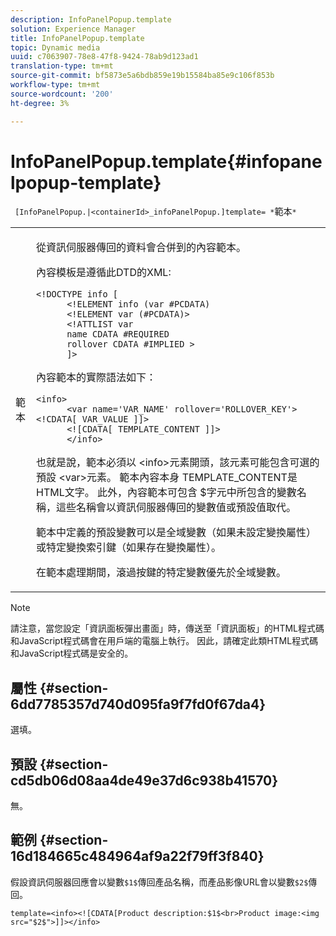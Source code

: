 ```yaml
---
description: InfoPanelPopup.template
solution: Experience Manager
title: InfoPanelPopup.template
topic: Dynamic media
uuid: c7063907-78e8-47f8-9424-78ab9d123ad1
translation-type: tm+mt
source-git-commit: bf5873e5a6bdb859e19b15584ba85e9c106f853b
workflow-type: tm+mt
source-wordcount: '200'
ht-degree: 3%

---
```



# InfoPanelPopup.template{#infopanelpopup-template}

` [InfoPanelPopup.|<containerId>_infoPanelPopup.]template= *`範本`*`

<table id="table_A6B1B446A7AE4A4A8B552C07EC88E518"> 
 <tbody> 
  <tr> 
   <td> <p> <span class="codeph"><span class="varname"> 範本</span></span> </p> </td> 
   <td> <p>從資訊伺服器傳回的資料會合併到的內容範本。 </p> <p>內容模板是遵循此DTD的XML: </p> <p> <code>&lt;!DOCTYPE&nbsp;info&nbsp;[
      &lt;!ELEMENT&nbsp;info&nbsp;(var&nbsp;#PCDATA)
      &lt;!ELEMENT&nbsp;var&nbsp;(#PCDATA)&gt;
      &lt;!ATTLIST&nbsp;var&nbsp;
      name&nbsp;CDATA&nbsp;#REQUIRED
      rollover&nbsp;CDATA&nbsp;#IMPLIED&nbsp;&gt;
      ]&gt;</code> </p> <p>內容範本的實際語法如下： </p> <p> <code>&lt;info&gt;
      &lt;var&nbsp;name='VAR_NAME'&nbsp;rollover='ROLLOVER_KEY'&gt;&lt;!CDATA[&nbsp;VAR_VALUE&nbsp;]]&gt;
      &lt;![CDATA[&nbsp;TEMPLATE_CONTENT&nbsp;]]&gt;
      &lt;/info&gt;</code> </p> <p>也就是說，範本必須以<span class="codeph"> &lt;info&gt;</span>元素開頭，該元素可能包含可選的預設<span class="codeph"> &lt;var&gt;</span>元素。 範本內容本身<span class="codeph"> TEMPLATE_CONTENT</span>是HTML文字。 此外，內容範本可包含<span class="codeph"> $</span>字元中所包含的變數名稱，這些名稱會以資訊伺服器傳回的變數值或預設值取代。 </p> <p>範本中定義的預設變數可以是全域變數（如果未設定變換屬性）或特定變換索引鍵（如果存在變換屬性）。 </p> <p>在範本處理期間，滾過按鍵的特定變數優先於全域變數。 </p> </td> 
  </tr> 
 </tbody> 
</table>

>[!NOTE]
>
>請注意，當您設定「資訊面板彈出畫面」時，傳送至「資訊面板」的HTML程式碼和JavaScript程式碼會在用戶端的電腦上執行。 因此，請確定此類HTML程式碼和JavaScript程式碼是安全的。

## 屬性 {#section-6dd7785357d740d095fa9f7fd0f67da4}

選填。

## 預設 {#section-cd5db06d08aa4de49e37d6c938b41570}

無。

## 範例 {#section-16d184665c484964af9a22f79ff3f840}

假設資訊伺服器回應會以變數`$1$`傳回產品名稱，而產品影像URL會以變數`$2$`傳回。

`template=<info><![CDATA[Product description:$1$<br>Product image:<img src="$2$">]]></info>`
